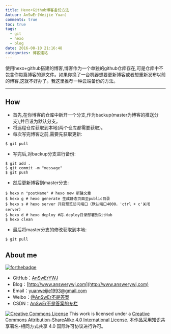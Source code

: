 ```yaml
---
title: Hexo+Github博客备份方法
Antuor: AnSwEr(Weijie Yuan)
comments: true
toc: true
tags:
  - git
  - hexo
  - blog
date: 2016-08-10 21:16:48
categories: 博客建站
---
```


使用hexo+github搭建的博客,博客作为一个单独的github仓库存在,可是仓库中不包含你每篇博客的源文件。如果你换了一台机器想要更新博客或者想重新发布以前的博客,这就不好办了。我这里推荐一种云端备份的方法。

----------
<!--more-->

## How
- 首先,在你博客的仓库中新开一个分支,作为backup(master为博客的推送分支),并且设为默认分支。
- 将远程仓库获取到本地(两个仓库都需要获取)。
- 每次写完博客之前,需要先获取更新:
```
$ git pull
```
- 写完后,对backup分支进行备份:
```
$ git add .
$ git commit -m "message"
$ git push
```
- 然后更新博客到master分支:
```
$ hexo n "postName" # hexo new 新建文章
$ hexo g # hexo generate 生成静态页面至public目录
$ hexo s # hexo server 开启预览访问端口（默认端口4000，'ctrl + c'关闭server）
$ hexo d # hexo deploy #将.deploy目录部署到GitHub
$ hexo clean
```
- 最后将master分支的修改获取到本地:
```
$ git pull
```

## About me
[![forthebadge](http://forthebadge.com/images/badges/ages-20-30.svg)](http://forthebadge.com)
- GitHub：[AnSwErYWJ](https://github.com/AnSwErYWJ)
- Blog：[http://www.answerywj.com](http://www.answerywj.com)
- Email：[yuanweijie1993@gmail.com](https://mail.google.com)
- Weibo：[@AnSwEr不是答案](http://weibo.com/1783591593)
- CSDN：[AnSwEr不是答案的专栏](http://blog.csdn.net/u011192270)

<a rel="license" href="http://creativecommons.org/licenses/by-sa/4.0/"><img alt="Creative Commons License" style="border-width:0" src="https://i.creativecommons.org/l/by-sa/4.0/88x31.png" /></a> This work is licensed under a <a rel="license" href="http://creativecommons.org/licenses/by-sa/4.0/">Creative Commons Attribution-ShareAlike 4.0 International License</a>.
本作品采用知识共享署名-相同方式共享 4.0 国际许可协议进行许可。
